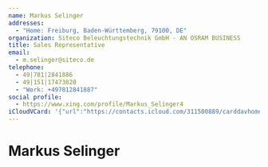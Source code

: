 ```yaml
---
name: Markus Selinger
addresses:
  - "Home: Freiburg, Baden-Württemberg, 79100, DE"
organization: Siteco Beleuchtungstechnik GmbH - AN OSRAM BUSINESS
title: Sales Representative
email:
  - m.selinger@siteco.de
telephone:
  - 49|781|2841886
  - 49|151|17473020
  - "Work: +497812841887"
social profile:
  - https://www.xing.com/profile/Markus_Selinger4
iCloudVCard: '{"url":"https://contacts.icloud.com/311500889/carddavhome/card/YTE3OTMyZDAtYzNjNS00OTZlLThiZjctZTRjM2NlMTk4MmU4.vcf","etag":"\"kmfhe2ta\"","data":"BEGIN:VCARD\r\nVERSION:3.0\r\nFN:\r\nN:Selinger;Markus;;;\r\nUID:a17932d0-c3c5-496e-8bf7-e4c3ce1982e8\r\nADR;TYPE=HOME:;;;Freiburg;Baden-Württemberg;79100;DE;\r\nitem4.X-ABLABEL:Work\r\nitem0.X-ABLABEL:xing\r\nitem2.X-ABLABEL:Work\r\nitem3.X-ABLABEL:Work\r\nitem1.X-ABLABEL:Work\r\nPRODID:ez-vcard 0.9.13-fc\r\nREV:2025-04-03T22:04:56Z\r\nORG:Siteco Beleuchtungstechnik GmbH - AN OSRAM BUSINESS;\r\nTITLE:Sales Representative\r\nEMAIL;TYPE=PREF:m.selinger@siteco.de\r\nTEL;TYPE=PREF:49|781|2841886\r\nTEL:49|151|17473020\r\nTEL;TYPE=WORK:+497812841887\r\n;TYPE=jpeg;VALUE=uri:https://gateway.icloud.com/contacts/311500889/ck/card/\r\n a58b8d70b6651713ff0fc1ffe327d7ad\r\nitem0.X-SOCIALPROFILE;X-USER=Markus_Selinger4:https://www.xing.com/profile/\r\n Markus_Selinger4\r\nEND:VCARD"}'
---
```

# Markus Selinger